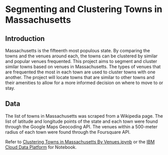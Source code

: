 # Segmenting and Clustering Towns in Massachusetts

## Introduction
Massachusetts is the fifteenth most populous state. By comparing the towns and the venues around each, the towns can be clustered by similar and popular venues frequented. This project aims to segment and cluster similar towns based on venues in Massachusetts. The types of venues that are frequented the most in each town are used to cluster towns with one another. The project will locate towns that are similar to other towns and their amenities to allow for a more informed decision on where to move to or stay. 

## Data
The list of towns in Massachusetts was scraped from a Wikipedia page. The list of latitude and longitude points of the state and each town were found through the Google Maps Geocoding API. The venues within a 500-meter radius of each town were found through the Foursquare API. 


Refer to [Clustering Towns in Massachusetts By Venues.ipynb](https://github.com/vivian-xia/Coursera_Capstone/blob/master/Clustering%20Towns%20in%20Massachusetts%20By%20Venues.ipynb) or the [IBM Cloud Data Platform](https://dataplatform.cloud.ibm.com/analytics/notebooks/v2/e68eccf2-30ec-402c-a4fe-966bf0fb40b4/view?access_token=ce920b31aa5569ff817e81b0feada7712ced4592a9d4c162895c080629f71d62) for Notebook.

